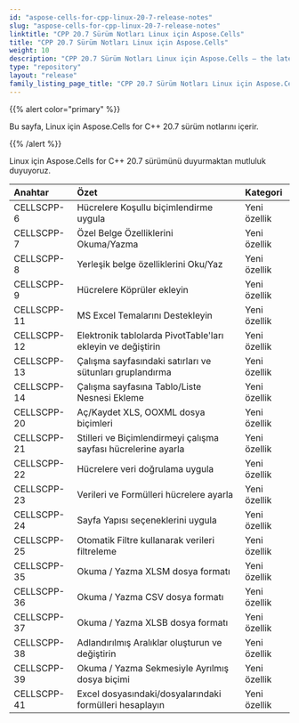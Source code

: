 ```yaml
---
id: "aspose-cells-for-cpp-linux-20-7-release-notes"
slug: "aspose-cells-for-cpp-linux-20-7-release-notes"
linktitle: "CPP 20.7 Sürüm Notları Linux için Aspose.Cells"
title: "CPP 20.7 Sürüm Notları Linux için Aspose.Cells"
weight: 10
description: "CPP 20.7 Sürüm Notları Linux için Aspose.Cells – the latest updates and fixes."
type: "repository"
layout: "release"
family_listing_page_title: "CPP 20.7 Sürüm Notları Linux için Aspose.Cells"
---
```

{{% alert color="primary" %}}

Bu sayfa, Linux için Aspose.Cells for C++ 20.7 sürüm notlarını içerir.

{{% /alert %}}

Linux için Aspose.Cells for C++ 20.7 sürümünü duyurmaktan mutluluk duyuyoruz.

|**Anahtar**|**Özet**|**Kategori**|
|:- |:- |:- |
|CELLSCPP-6|Hücrelere Koşullu biçimlendirme uygula|Yeni özellik|
|CELLSCPP-7|Özel Belge Özelliklerini Okuma/Yazma|Yeni özellik|
|CELLSCPP-8|Yerleşik belge özelliklerini Oku/Yaz|Yeni özellik|
|CELLSCPP-9|Hücrelere Köprüler ekleyin|Yeni özellik|
|CELLSCPP-11|MS Excel Temalarını Destekleyin|Yeni özellik|
|CELLSCPP-12|Elektronik tablolarda PivotTable'ları ekleyin ve değiştirin|Yeni özellik|
|CELLSCPP-13|Çalışma sayfasındaki satırları ve sütunları gruplandırma|Yeni özellik|
|CELLSCPP-14|Çalışma sayfasına Tablo/Liste Nesnesi Ekleme|Yeni özellik|
|CELLSCPP-20|Aç/Kaydet XLS, OOXML dosya biçimleri|Yeni özellik|
|CELLSCPP-21|Stilleri ve Biçimlendirmeyi çalışma sayfası hücrelerine ayarla|Yeni özellik|
|CELLSCPP-22|Hücrelere veri doğrulama uygula|Yeni özellik|
|CELLSCPP-23|Verileri ve Formülleri hücrelere ayarla|Yeni özellik|
|CELLSCPP-24|Sayfa Yapısı seçeneklerini uygula|Yeni özellik|
|CELLSCPP-25|Otomatik Filtre kullanarak verileri filtreleme|Yeni özellik|
|CELLSCPP-35|Okuma / Yazma XLSM dosya formatı|Yeni özellik|
|CELLSCPP-36|Okuma / Yazma CSV dosya formatı|Yeni özellik|
|CELLSCPP-37|Okuma / Yazma XLSB dosya formatı|Yeni özellik|
|CELLSCPP-38|Adlandırılmış Aralıklar oluşturun ve değiştirin|Yeni özellik|
|CELLSCPP-39|Okuma / Yazma Sekmesiyle Ayrılmış dosya biçimi|Yeni özellik|
|CELLSCPP-41|Excel dosyasındaki/dosyalarındaki formülleri hesaplayın|Yeni özellik|
